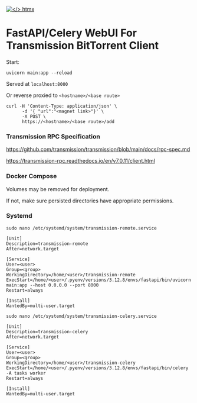 [![</> htmx](https://raw.githubusercontent.com/bigskysoftware/htmx/master/www/static/img/htmx_logo.1.png "high power tools for HTML")](https://htmx.org)

# FastAPI/Celery WebUI For Transmission BitTorrent Client

Start:

```
uvicorn main:app --reload
```

Served at `localhost:8000`

Or reverse proxied to `<hostname>/<base route>`

```
curl -H 'Content-Type: application/json' \
      -d '{ "url":"<magnet link>"}' \
      -X POST \
      https://<hostname>/<base route>/add
```

### Transmission RPC Specification

https://github.com/transmission/transmission/blob/main/docs/rpc-spec.md

https://transmission-rpc.readthedocs.io/en/v7.0.11/client.html


### Docker Compose

Volumes may be removed for deployment.

If not, make sure persisted directories have appropriate permissions.

### Systemd

`sudo nano /etc/systemd/system/transmission-remote.service`

```
[Unit]
Description=transmission-remote
After=network.target

[Service]
User=<user>
Group=<group>
WorkingDirectory=/home/<user>/transmission-remote
ExecStart=/home/<user>/.pyenv/versions/3.12.8/envs/fastapi/bin/uvicorn main:app --host 0.0.0.0 --port 8000
Restart=always

[Install]
WantedBy=multi-user.target
```

`sudo nano /etc/systemd/system/transmission-celery.service`

```
[Unit]
Description=transmission-celery
After=network.target

[Service]
User=<user>
Group=<group>
WorkingDirectory=/home/<user>/transmission-celery
ExecStart=/home/<user>/.pyenv/versions/3.12.8/envs/fastapi/bin/celery -A tasks worker
Restart=always

[Install]
WantedBy=multi-user.target
```
